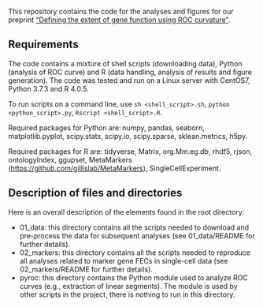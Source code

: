 This repository contains the code for the analyses and figures for our preprint ["Defining the extent of gene function using ROC curvature"](https://doi.org/10.1101/2021.09.03.458825).


Requirements
------------

The code contains a mixture of shell scripts (downloading data), Python (analysis of ROC curve) and R (data handling, analysis of results and figure generation). The code was tested and run on a Linux server with CentOS7, Python 3.7.3 and R 4.0.5.

To run scripts on a command line, use `sh <shell_script>.sh`, `python <python_script>.py`, `Rscript <shell_script>.R`.

Required packages for Python are: numpy, pandas, seaborn, matplotlib.pyplot, scipy.stats, scipy.io, scipy.sparse, sklean.metrics, h5py.

Required packages for R are: tidyverse, Matrix, org.Mm.eg.db, rhdf5, rjson, ontologyIndex, ggupset, MetaMarkers (https://github.com/gillislab/MetaMarkers), SingleCellExperiment.


Description of files and directories
------------------------------------

Here is an overall description of the elements found in the root directory:
 - 01_data: this directory contains all the scripts needed to download and pre-process the data for subsequent analyses (see 01_data/README for further details).
 - 02_markers: this directory contains all the scripts needed to reproduce all analyses related to marker gene FECs in single-cell data (see 02_markers/README for further details).
 - pyroc: this directory contains the Python module used to analyze ROC curves (e.g., extraction of linear segments). The module is used by other scripts in the project, there is nothing to run in this directory.